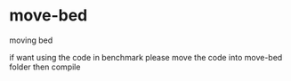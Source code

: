 # move-bed
moving bed

if want using the code in benchmark please move the code into move-bed folder then compile
